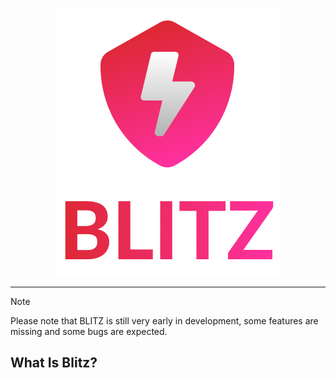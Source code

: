 <p align="center">
  <img src="../blitz_long_icon.png" alt="Blitz Icon"/>
</p>

<hr>

> [!NOTE]
> Please note that BLITZ is still very early in development, some features are missing and some bugs are expected. 

## What Is Blitz?